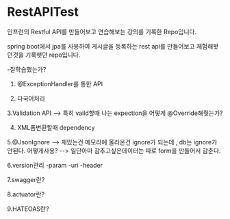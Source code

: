 # RestAPITest


인프런의 Restful API를 만들어보고 연습해보는 강의를 기록한 Repo입니다.

spring boot에서 jpa를 사용하여 게시글을 등록하는 rest api를 만들어보고 체험해봣던것을 기록햇던 repo입니다. 


-잘학습했는가?

1. @ExceptionHandler를 통한 API 

2. 다국어처리

3.Validation API --> 특히 vaild할때 나는 expection을 어떻게 @Override해줫는가?

4. XML폼변환할때 dependency

5.@JsonIgnore --> 재밌는건 메모리에 올라온건 ignore가 되는데 , db는 ignore가 안된다. 어떻게사용? --> 일단아마 감추고싶은데이터는 따로 form을 만들어서 감춘다.

6.version관리  -param -uri -header

7.swagger란?

8.actuator란?

9.HATEOAS란?

